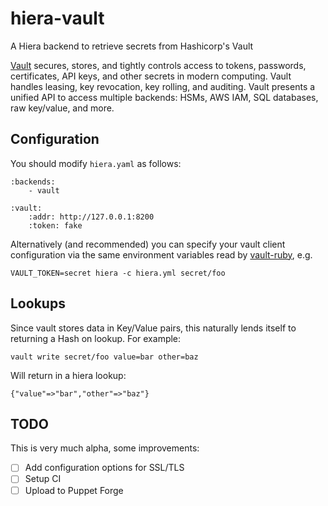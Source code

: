 # hiera-vault
A Hiera backend to retrieve secrets from Hashicorp's Vault

[Vault](https://vaultproject.io) secures, stores, and tightly controls access to tokens, passwords, certificates, API keys, and other secrets in modern computing. Vault handles leasing, key revocation, key rolling, and auditing. Vault presents a unified API to access multiple backends: HSMs, AWS IAM, SQL databases, raw key/value, and more.

## Configuration

You should modify `hiera.yaml` as follows:

    :backends:
        - vault

    :vault:
        :addr: http://127.0.0.1:8200
        :token: fake

Alternatively (and recommended) you can specify your vault client configuration
via the same environment variables read by
[vault-ruby](https://github.com/hashicorp/vault-ruby), e.g.

    VAULT_TOKEN=secret hiera -c hiera.yml secret/foo


## Lookups

Since vault stores data in Key/Value pairs, this naturally lends itself to returning a Hash on lookup.
For example:

    vault write secret/foo value=bar other=baz

Will return in a hiera lookup:

    {"value"=>"bar","other"=>"baz"}


## TODO

This is very much alpha, some improvements:

 - [ ] Add configuration options for SSL/TLS
 - [ ] Setup CI
 - [ ] Upload to Puppet Forge

